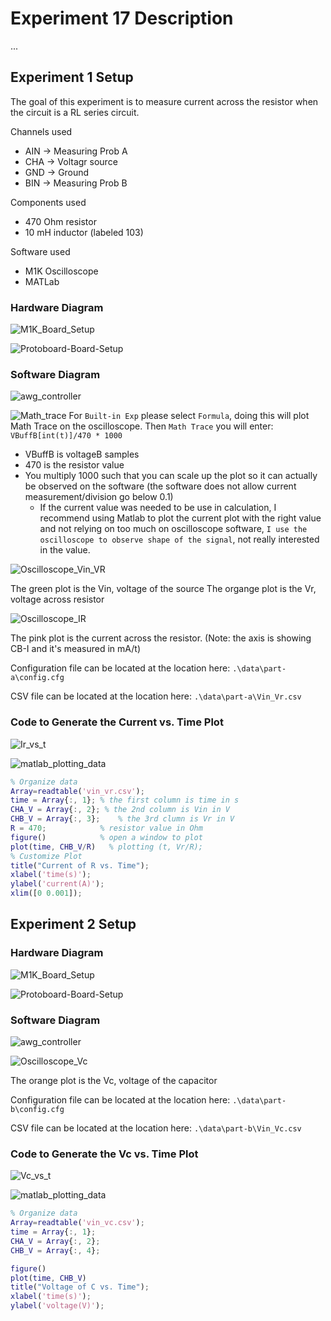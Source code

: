 # Experiment 17 Description
...
## Experiment 1 Setup

The goal of this experiment is to measure current across the resistor when the circuit is a RL series circuit.

Channels used
* AIN -> Measuring Prob A
* CHA -> Voltagr source
* GND -> Ground
* BIN -> Measuring Prob B

Components used
* 470 Ohm resistor
* 10 mH inductor (labeled 103)

Software used
* M1K Oscilloscope
* MATLab

### Hardware Diagram

![M1K_Board_Setup](./images/parta/M1K_Board_Setup.jpg)

![Protoboard-Board-Setup](./images/parta/Protoboard-Board-Setup.jpg)

### Software Diagram

![awg_controller](./images/parta/awg_controller.jpg)

![Math_trace](./images/parta/Math_trace.jpg)
For `Built-in Exp` please select `Formula`, doing this will plot Math Trace on the oscilloscope.
Then `Math Trace` you will enter: ` VBuffB[int(t)]/470 * 1000 `
* VBuffB is voltageB samples
* 470 is the resistor value
* You multiply 1000 such that you can scale up the plot so it can actually be observed on the software (the software does not allow current measurement/division go below 0.1)
    * If the current value was needed to be use in calculation, I recommend using Matlab to plot the current plot with the right value and not relying on too much on oscilloscope software, `I use the oscilloscope to observe shape of the signal`, not really interested in the value.

![Oscilloscope_Vin_VR](./images/parta/Oscilloscope_Vin_VR.jpg)

The green plot is the Vin, voltage of the source
The organge plot is the Vr, voltage across resistor

![Oscilloscope_IR](./images/parta/Oscilloscope_IR.jpg)

The pink plot is the current across the resistor. 
(Note: the axis is showing CB-I and it's measured in mA/t)

Configuration file can be located at the location here: `.\data\part-a\config.cfg`

CSV file can be located at the location here: `.\data\part-a\Vin_Vr.csv`

### Code to Generate the Current vs. Time Plot

![Ir_vs_t](./images/parta/Ir_vs_t.jpg)

![matlab_plotting_data](./images/parta/matlab_plotting_data.jpg)

```matlab
% Organize data
Array=readtable('vin_vr.csv');
time = Array{:, 1}; % the first column is time in s
CHA_V = Array{:, 2}; % the 2nd column is Vin in V
CHB_V = Array{:, 3};    % the 3rd clumn is Vr in V
R = 470;            % resistor value in Ohm
figure()            % open a window to plot
plot(time, CHB_V/R)   % plotting (t, Vr/R);
% Customize Plot 
title("Current of R vs. Time");
xlabel('time(s)');
ylabel('current(A)');
xlim([0 0.001]);
```

## Experiment 2 Setup
### Hardware Diagram

![M1K_Board_Setup](./images/partb/M1K_Board_Setup.jpg)

![Protoboard-Board-Setup](./images/partb/Protoboard-Board-Setup.jpg)

### Software Diagram

![awg_controller](./images/partb/awg_controller.jpg)

![Oscilloscope_Vc](./images/partb/Oscilloscope_Vc.jpg)

The orange plot is the Vc, voltage of the capacitor


Configuration file can be located at the location here: `.\data\part-b\config.cfg`

CSV file can be located at the location here: `.\data\part-b\Vin_Vc.csv`

### Code to Generate the Vc vs. Time Plot

![Vc_vs_t](./images/partb/Vc_vs_t.jpg)

![matlab_plotting_data](./images/partb/matlab_plotting_data.jpg)

```matlab
% Organize data
Array=readtable('vin_vc.csv');
time = Array{:, 1};
CHA_V = Array{:, 2};
CHB_V = Array{:, 4};

figure()
plot(time, CHB_V)
title("Voltage of C vs. Time");
xlabel('time(s)');
ylabel('voltage(V)');
```